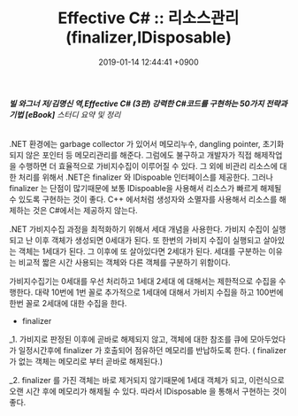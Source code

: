 ﻿---
layout: post
title: "Effective C# :: 리소스관리(finalizer,IDisposable)"
date: 2019-01-14 12:44:41 +0900
categories: jekyll update
permalink: /:title
---
###### **빌 와그너 저/김명신 역,Effective C# (3판) 강력한 C#코드를 구현하는 50가지 전략과 기법 [eBook]** 스터디 요약 및 정리

.NET 환경에는 garbage collector 가 있어서 메모리누수, dangling pointer, 초기화되지 않은 포인터 등 메모리관리를 해준다. 
그럼에도 불구하고 개발자가 직접 해제작업을 수행하면 더 효율적으로 가비지수집이 이루어질 수 있다.
그 외에 비관리 리소스에 대한 처리를 위해서 .NET은 finalizer 와 IDispoable 인터페이스를 제공한다. 
그러나 finalizer 는 단점이 많기때문에 보통 IDispoable을 사용해서 리소스가 빠르게 해제될 수 있도록 구현하는 것이 좋다. 
C++ 에서처럼 생성자와 소멸자를 사용해서 리소스를 해제하는 것은 C#에서는 제공하지 않는다. 

.NET 가비지수집 과정을 최적화하기 위해서 세대 개념을 사용한다. 가비지 수집이 실행되고 난 이후 객체가 생성되면 0세대가 된다. 
또 한번의 가비지 수집이 실행되고 살아있는 객체는 1세대가 된다. 그 이후에 또 살아있다면 2세대가 된다. 
세대를 구분하는 이유는 비교적 짧은 시간 사용되는 객체와 다른 객체를 구분하기 위함이다.

가비지수집기는 0세대를 우선 처리하고 1세대 2세대 에 대해서는 제한적으로 수집을 수행한다. 
대략 10번에 1번 꼴로 추가적으로 1세대에 대해서 가비지 수집을 하고 100번에 한번 꼴로 2세대에 대한 수집을 한다.

* finalizer

_1. 가비지로 판정된 이후에 곧바로 해제되지 않고, 객체에 대한 참조를 큐에 모아두었다가 일정시간후에 finalizer 가 호출되어 점유하던 메모리를 반납하도록 한다. 
    ( finalizer 가 없는 객체는 메모리로 부터 곧바로 해제된다.)

_2. finalizer 를 가진 객체는 바로 제거되지 않기때문에 1세대 객체가 되고, 이런식으로 오랜 시간 후에 메모리가 해제될 수 있다. 
    따라서 IDisposable 을 통해서 구현하는 것이 좋다.
